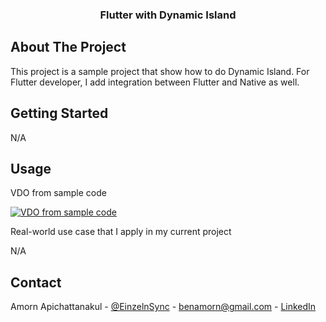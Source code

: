 <div align="center">
<h3 align="center">Flutter with Dynamic Island</h3>
</div>

## About The Project

This project is a sample project that show how to do Dynamic Island. For Flutter developer, I add integration between Flutter and Native as well.

## Getting Started

N/A

## Usage

VDO from sample code

[![VDO from sample code](https://img.youtube.com/vi/JSv6Quj9cwc/0.jpg)](https://www.youtube.com/watch?v=JSv6Quj9cwc)

Real-world use case that I apply in my current project

N/A

## Contact

Amorn Apichattanakul - [@EinzelnSync](https://twitter.com/EinzelnSync) - benamorn@gmail.com - [LinkedIn](https://www.linkedin.com/in/amorna/)
